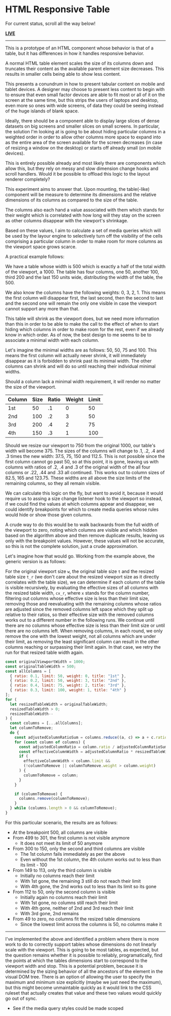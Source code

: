 # HTML Responsive Table

For current status, scroll all the way below!

[**LIVE**](https://tomashubelbauer.github.io/html-responsive-table/)

---

This is a prototype of an HTML component whose behavior is that of a table,
but it has differences in how it handles responsive behavior.

A normal HTML table element scales the size of its columns down and truncates
their content as the available parent element size decreases. This results in
smaller cells being able to show less content.

This presents a conundrum in how to present tabular content on mobile and tablet
devices. A designer may choose to present less content to begin with to ensure
that even small factor devices are able to fit most or all of it on the screen
at the same time, but this strips the users of laptops and desktop, even more so
ones with wide screens, of data they could be seeing instead of the huge islands
of blank space.

Ideally, there should be a component able to display large slices of dense
datasets on big screens and smaller slices on small screens. In particular, the
solution I'm looking at is going to be about hiding particular columns in a
weighted order in order to allow other columns more space to expand into as the
entire area of the screen available for the screen decreases (in case of resizing
a window on the desktop) or starts off already small (on mobile devices).

This is entirely possible already and most likely there are components which
allow this, but they rely on messy and slow dimension change hooks and scroll
handlers. Would it be possible to offload this logic to the layout renderer
completely?

This experiment aims to answer that. Upon mounting, the table(-like) component
will be measure to determine its dimensions and the relative dimensions of its
columns as compared to the size of the table.

The columns also each hand a value associated with them which stands for their
weight which is correlated with how long will they stay on the screen as other
columns disappear with the viewport's shrinkage.

Based on these values, I aim to calculate a set of media queries which will be
used by the layour engine to selectively turn off the visibility of the cells
comprising a particular column in order to make room for more columns as the
viewport space grows scarce.

A practical example follows:

We have a table whose width is 500 which is exactly a half of the total width
of the viewport, a 1000. The table has four columns, one 50, another 100,
third 200 and the last 150 units wide, distributing the width of the table,
the 500.

We also know the columns have the following weights: 0, 3, 2, 1.
This means the first column will disappear first, the last second, then the
second to last and the second one will remain the only one visible in case the
viewport cannot support any more than that.

This table will shrink as the viewport does, but we need more information than
this in order to be able to make the call to the effect of when to start hiding
which columns in order to make room for the rest, even if we already know in
which order. As of now, the best design to me seems to be to associate a minimal
width with each column.

Let's imagine the minimal widths are as follows: 50, 50, 75 and 100. This
means the first column will actually never shrink, it will immediately disappear
as it is forbidden to shrink past its minimal width. The other columns can shrink
and will do so until reaching their individual minimal widths.

Should a column lack a minimal width requirement, it will render no matter the
size of the viewport.

| Column | Size | Ratio | Weight | Limit |
| ------ | ---- | ----- | ------ | ----- |
| 1st    | 50   | .1    | 0      | 50    |
| 2nd    | 100  | .2    | 3      | 50    |
| 3rd    | 200  | .4    | 2      | 75    |
| 4th    | 150  | .3    | 1      | 100   |

Should we resize our viewport to 750 from the original 1000, our table's width
will become 375. The sizes of the columns will change to .1, .2, .4 and .3 times
the new width: 37.5, 75, 150 and 112.5. This is not possible since the first
column cannot go past 50, so at this point, it is gone, leaving us with columns
with ratios of .2, .4 and .3 of the original width of the all four columns or
.22, .44 and .33 all continued. This works out to column sizes of 82.5, 165 and
123.75. These widths are all above the size limits of the remaining columns, so
they all remain visible.

We can calculate this logic on the fly, but want to avoid it, because it would
require us to assing a size change listener hook to the viewport so instead, if
we could find the values at which columns appear and disappear, we could identify
breakpoints for which to create media queries whose rules would hide or show
those given columns.

A crude way to do this would be to walk backwards from the full width of the
viewport to zero, noting which columns are visible and which hidden based on the
algorithm above and then remove duplicate results, leaving us only with the
breakpoint values. However, these values will not be accurate, so this is not
the complete solution, just a crude approximation.

Let's imagine how that would go. Working from the example above, the generic
version is as follows:

For the original viewport size `w`, the original table size `t` and the
resized table size `t_r` (we don't care about the resized viewport size as it
directly correlates with the table size), we can determine if each column of the
table is visible recursively, by evaluating the effective sizes of all columns
with the resized table width, `cx_r`, where `x` stands for the column number,
filtering out columns whose effective size is less than their limit size,
removing those and reevaluating with the remaining columns whose ratios are
adjusted since the removed columns left space which they split up relative to
their ratios, so their effective size with the removed columns works out to a
different number in the following runs. We continue until there are no columns
whose effective size is less than their limit size or until there are no columns
left. When removing columns, in each round, we only remove the one with the
lowest weight, not all columns which are under their limit, as removing the
least significant column can result in the other columns reaching or surpassing
their limit again. In that case, we retry the run for that resized table width
again.

```js
const originalViewportWidth = 1000;
const originalTableWidth = 500;
const allColumns = [
  { ratio: 0.1, limit: 50, weight: 0, title: "1st" },
  { ratio: 0.2, limit: 50, weight: 3, title: "2nd" },
  { ratio: 0.4, limit: 75, weight: 2, title: "3rd" },
  { ratio: 0.3, limit: 100, weight: 1, title: "4th" }
];
for (
  let resizedTableWidth = originalTableWidth;
  resizedTableWidth > 0;
  resizedTableWidth--
) {
  const columns = [...allColumns];
  let columnToRemove;
  do {
    const adjustedColumnRatioSum = columns.reduce((a, c) => a + c.ratio, 0);
    for (const column of columns) {
      const adjustedColumnRatio = column.ratio / adjustedColumnRatioSum;
      const effectiveColumnWidth = adjustedColumnRatio * resizedTableWidth;
      if (
        effectiveColumnWidth < column.limit &&
        (!columnToRemove || columnToRemove.weight > column.weight)
      ) {
        columnToRemove = column;
      }
    }

    if (columnToRemove) {
      columns.remove(columnToRemove);
    }
  } while (columns.length > 0 && columnToRemove);
}
```

For this particular scenario, the results are as follows:

- At the breakpoint 500, all columns are visible
- From 499 to 301, the first column is not visible anymore
  - It does not meet its limit of 50 anymore
- From 300 to 150, only the second and third columns are visible
  - The 1st column fails immediately as per the above
  - Even without the 1st column, the 4th column works out to less than its limit - 100
- From 149 to 113, only the third column is visible
  - Initially no columns reach their limit
  - With 1st gone, the remaining 3 still do not reach their limit
  - With 4th gone, the 2nd works out to less than its limit so its gone
- From 112 to 50, only the second column is visible
  - Initially again no columns reach their limit
  - With 1st gone, no columns still reach their limit
  - With 4th gone, neither of 2nd and 3rd reach their limit
  - With 3rd gone, 2nd remains
- From 49 to zero, no columns fit the resized table dimensions
  - Since the lowest limit across the columns is 50, no columns make it

---

I've implemented the above and identified a problem where there is more work to do
to correctly support tables whose dimensions do not linearly scale with the viewport.
This is going to be most tables, as expected, but the question remains whether it is
possible to reliably, programatically, find the points at which the tables dimensions
start to correspond to the viewport width and stop. This is a potential problem,
because it is determined by the sizing behavior of all the ancestors of the element in
the visual DOM tree. There is an option of allowing the user to specify the maximum
and minimum size explicitly (maybe we just need the maximum), but this might become
unmaintable quickly as it would link to the CSS ruleset that actually creates that
value and these two values would quickly go out of sync.

- See if the media query styles could be made scoped
